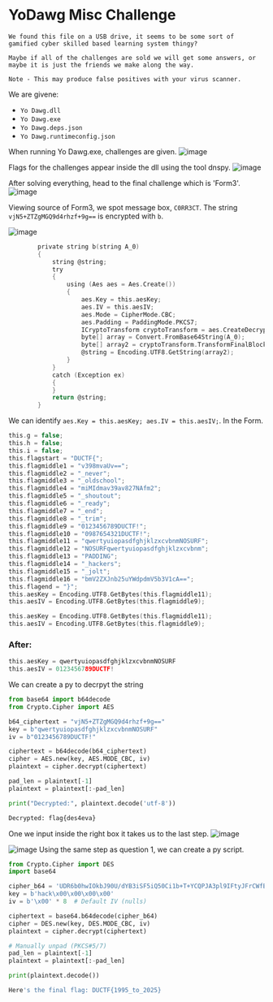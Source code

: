 # YoDawg Misc Challenge

```
We found this file on a USB drive, it seems to be some sort of gamified cyber skilled based learning system thingy?

Maybe if all of the challenges are sold we will get some answers, or maybe it is just the friends we make along the way.

Note - This may produce false positives with your virus scanner.
```
We are givene:

* `Yo Dawg.dll`
* `Yo Dawg.exe`
* `Yo Dawg.deps.json`
* `Yo Dawg.runtimeconfig.json`

When running Yo Dawg.exe, challenges are given.
![image](https://github.com/vmbx/writeups/blob/main/2025/DownUnderCTF%202025/misc/YoDawg/images/yo1.png)

Flags for the challenges appear inside the dll using the tool dnspy.
![image](https://github.com/vmbx/writeups/blob/main/2025/DownUnderCTF%202025/misc/YoDawg/images/yo2.png)

After solving everything, head to the final challenge which is 'Form3'.
![image](https://github.com/vmbx/writeups/blob/main/2025/DownUnderCTF%202025/misc/YoDawg/images/yo3.png)

Viewing source of Form3, we spot message box, `C0RR3CT`. The string `vjN5+ZTZgMGQ9d4rhzf+9g==` is encrypted with `b`.

![image](https://github.com/vmbx/writeups/blob/main/2025/DownUnderCTF%202025/misc/YoDawg/images/yo4.png)

```c
		private string b(string A_0)
		{
			string @string;
			try
			{
				using (Aes aes = Aes.Create())
				{
					aes.Key = this.aesKey;
					aes.IV = this.aesIV;
					aes.Mode = CipherMode.CBC;
					aes.Padding = PaddingMode.PKCS7;
					ICryptoTransform cryptoTransform = aes.CreateDecryptor(aes.Key, aes.IV);
					byte[] array = Convert.FromBase64String(A_0);
					byte[] array2 = cryptoTransform.TransformFinalBlock(array, 0, array.Length);
					@string = Encoding.UTF8.GetString(array2);
				}
			}
			catch (Exception ex)
			{
			}
			return @string;
		}
```
We can identify `aes.Key = this.aesKey;	aes.IV = this.aesIV;`. In the Form.
```c
this.g = false;
this.h = false;
this.i = false;
this.flagstart = "DUCTF{";
this.flagmiddle1 = "v398mvaUv==";
this.flagmiddle2 = "_never";
this.flagmiddle3 = "_oldschool";
this.flagmiddle4 = "miMIdmav39av827NAfm2";
this.flagmiddle5 = "_shoutout";
this.flagmiddle6 = "_ready";
this.flagmiddle7 = "_end";
this.flagmiddle8 = "_trim";
this.flagmiddle9 = "0123456789DUCTF!";
this.flagmiddle10 = "0987654321DUCTF!";
this.flagmiddle11 = "qwertyuiopasdfghjklzxcvbnmNOSURF";
this.flagmiddle12 = "NOSURFqwertyuiopasdfghjklzxcvbnm";
this.flagmiddle13 = "PADDING";
this.flagmiddle14 = "_hackers";
this.flagmiddle15 = "_jolt";
this.flagmiddle16 = "bmV2ZXJnb25uYWdpdmV5b3V1cA==";
this.flagend = "}";
this.aesKey = Encoding.UTF8.GetBytes(this.flagmiddle11);
this.aesIV = Encoding.UTF8.GetBytes(this.flagmiddle9);
```
```c
this.aesKey = Encoding.UTF8.GetBytes(this.flagmiddle11);
this.aesIV = Encoding.UTF8.GetBytes(this.flagmiddle9);
```
### After:
```c
this.aesKey = qwertyuiopasdfghjklzxcvbnmNOSURF
this.aesIV = 0123456789DUCTF!
```
We can create a py to decrpyt the string
```py
from base64 import b64decode
from Crypto.Cipher import AES

b64_ciphertext = "vjN5+ZTZgMGQ9d4rhzf+9g=="
key = b"qwertyuiopasdfghjklzxcvbnmNOSURF"
iv = b"0123456789DUCTF!" 

ciphertext = b64decode(b64_ciphertext)
cipher = AES.new(key, AES.MODE_CBC, iv)
plaintext = cipher.decrypt(ciphertext)

pad_len = plaintext[-1]
plaintext = plaintext[:-pad_len]

print("Decrypted:", plaintext.decode('utf-8'))
```
```py
Decrypted: flag{des4eva}
```
One we input inside the right box it takes us to the last step.
![image](https://github.com/vmbx/writeups/blob/main/2025/DownUnderCTF%202025/misc/YoDawg/images/yo5.png)

![image](https://github.com/vmbx/writeups/blob/main/2025/DownUnderCTF%202025/misc/YoDawg/images/yo6.png)
Using the same step as question 1, we can create a py script.

```py
from Crypto.Cipher import DES
import base64

cipher_b64 = 'UDR6b0hwIOkbJ90U/dYB3iSF5iQ50Ci1b+T+YCQPJA3pl9IFtyJFrCWfB1szPlKy5EdvDb029rZ7w2gUAcSJiQ=='
key = b'hack\x00\x00\x00\x00'
iv = b'\x00' * 8  # Default IV (nulls)

ciphertext = base64.b64decode(cipher_b64)
cipher = DES.new(key, DES.MODE_CBC, iv)
plaintext = cipher.decrypt(ciphertext)

# Manually unpad (PKCS#5/7)
pad_len = plaintext[-1]
plaintext = plaintext[:-pad_len]

print(plaintext.decode())
```
```py
Here's the final flag: DUCTF{1995_to_2025}
```
